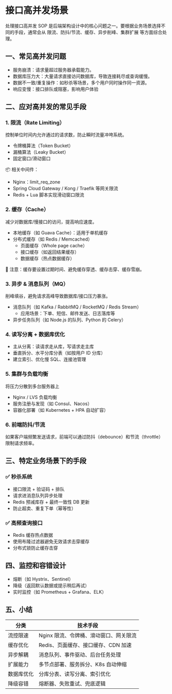 # 接口高并发场景

处理接口高并发 SOP 是后端架构设计中的核心问题之一。要根据业务场景选择不同的手段，通常会从 限流、防抖/节流、缓存、异步削峰、集群扩展 等方面综合处理。

## 一、常见高并发问题

- 服务崩溃：请求量超过服务器承载能力。
- 数据库压力大：大量请求直接访问数据库，导致连接耗尽或查询缓慢。
- 数据不一致/重复操作：如秒杀等场景，多个用户同时操作同一资源。
- 响应变慢：接口排队或阻塞，影响用户体验

## 二、应对高并发的常见手段

### 1. 限流（Rate Limiting）

控制单位时间内允许通过的请求数，防止瞬时流量冲垮系统。

- 令牌桶算法（Token Bucket）
- 漏桶算法（Leaky Bucket）
- 固定窗口/滑动窗口

📦 相关中间件：

- Nginx：limit_req_zone
- Spring Cloud Gateway / Kong / Traefik 等网关限流
- Redis + Lua 脚本实现滑动窗口限流

### 2. 缓存（Cache）

减少对数据库/慢接口的访问，提高响应速度。

- 本地缓存（如 Guava Cache）：适用于单机缓存
- 分布式缓存（如 Redis / Memcached）
  - 页面缓存（Whole page cache）
  - 接口缓存（如返回结果缓存）
  - 数据缓存（热点数据缓存）

🧠 注意：缓存要设置过期时间、避免缓存穿透、缓存击穿、缓存雪崩。

### 3. 异步 & 消息队列（MQ）

削峰填谷，避免请求高峰导致数据库/接口压力暴涨。

- 消息队列（如 Kafka / RabbitMQ / RocketMQ / Redis Stream）
  - 应用场景：下单、短信、邮件发送、日志落库等
- 异步任务队列（如 Node.js 的队列、Python 的 Celery）

### 4. 读写分离 + 数据库优化

- 主从分离：读请求走从库，写请求走主库
- 垂直拆分、水平分库分表（如按用户 ID 分库）
- 建立索引、优化慢 SQL、连接池管理

### 5. 集群与负载均衡

将压力分散到多台服务器上

- Nginx / LVS 负载均衡
- 服务注册与发现（如 Consul、Nacos）
- 容器化部署（如 Kubernetes + HPA 自动扩容）

### 6. 前端防抖/节流

如果客户端频繁发送请求，前端可以通过防抖（debounce）和节流（throttle）限制请求频率。

## 三、特定业务场景下的手段

### ✅ 秒杀系统

- 接口限流 + 验证码 + 排队
- 请求进消息队列异步处理
- Redis 预减库存 + 最终一致性 DB 更新
- 防止超卖、重复下单（幂等性）

### ✅ 高频查询接口

- Redis 缓存热点数据
- 使用布隆过滤器避免无效请求击穿缓存
- 分布式锁防止缓存击穿

## 四、监控和容错设计

- 熔断（如 Hystrix、Sentinel）
- 降级（返回默认数据或提示稍后再试）
- 实时监控（如 Prometheus + Grafana、ELK）

## 五、小结

| 分类       | 技术手段                               |
| ---------- | -------------------------------------- |
| 流控限速   | Nginx 限流、令牌桶、滑动窗口、网关限流 |
| 缓存优化   | Redis、页面缓存、接口缓存、CDN 加速    |
| 异步解耦   | 消息队列、事件驱动、后台任务处理       |
| 扩展能力   | 多节点部署、服务拆分、K8s 自动伸缩     |
| 数据库优化 | 分库分表、读写分离、索引优化           |
| 降级容错   | 熔断器、失败重试、兜底逻辑             |
